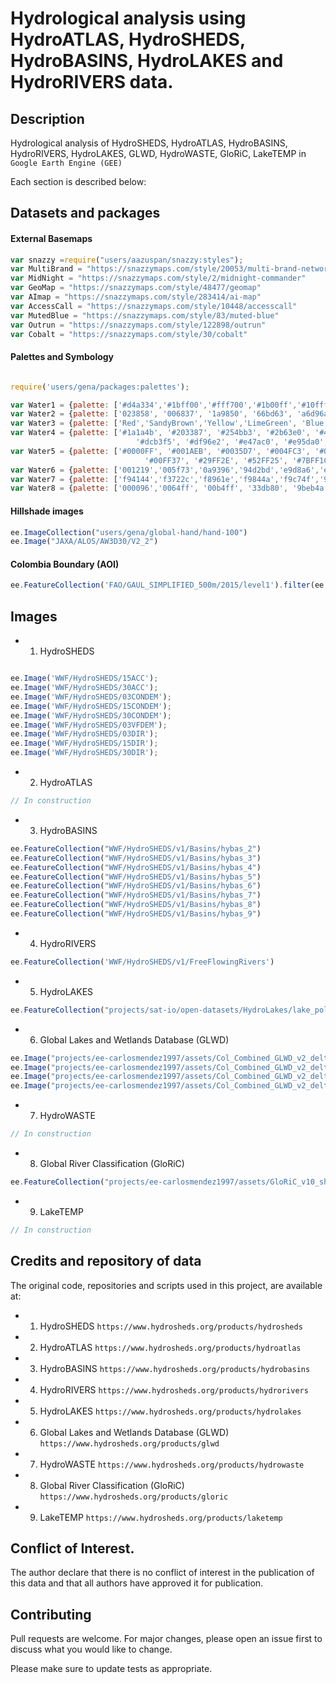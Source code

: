 # Hydrological analysis using HydroATLAS, HydroSHEDS, HydroBASINS, HydroLAKES and HydroRIVERS data.

## Description

Hydrological analysis of HydroSHEDS, HydroATLAS, HydroBASINS, HydroRIVERS, HydroLAKES, GLWD, HydroWASTE, GloRiC, LakeTEMP in `Google Earth Engine (GEE)` 

Each section is described below:

## Datasets and packages

#### External Basemaps

```Javascript
var snazzy =require("users/aazuspan/snazzy:styles");
var MultiBrand = "https://snazzymaps.com/style/20053/multi-brand-network"
var MidNight = "https://snazzymaps.com/style/2/midnight-commander"
var GeoMap = "https://snazzymaps.com/style/48477/geomap"
var AImap = "https://snazzymaps.com/style/283414/ai-map"
var AccessCall = "https://snazzymaps.com/style/10448/accesscall"
var MutedBlue = "https://snazzymaps.com/style/83/muted-blue"
var Outrun = "https://snazzymaps.com/style/122898/outrun"
var Cobalt = "https://snazzymaps.com/style/30/cobalt"
```
#### Palettes and Symbology

```Javascript

require('users/gena/packages:palettes');

var Water1 = {palette: ['#d4a334','#1bff00','#fff700','#1b00ff','#10fff4','#50c7ff']};
var Water2 = {palette: ['023858', '006837', '1a9850', '66bd63', 'a6d96a', 'd9ef8b', 'ffffbf', 'fee08b', 'fdae61', 'f46d43', 'd73027']};
var Water3 = {palette: ['Red','SandyBrown','Yellow','LimeGreen', 'Blue','DarkBlue']};
var Water4 = {palette: ['#1a1a4b', '#203387', '#254bb3', '#2b63e0', '#4673e6', '#6083ec', '#7a94f2', '#95a4f7', '#afb4fd', '#c8c5ff', 
                            '#dcb3f5', '#df96e2', '#e47ac0', '#e95da0', '#ec407f', '#ee265f', '#f00a3f', '#f20027', '#f30015', '#f30000']};
var Water5 = {palette: ['#0000FF', '#001AEB', '#0035D7', '#004FC3', '#006AAF','#00849B', '#009F87', '#00B973', '#00D45F', '#00EF4B',
                              '#00FF37', '#29FF2E', '#52FF25', '#7BFF1C', '#A4FF13','#CDFF0A', '#F6FF00', '#FFD300', '#FFA600', '#FF7900']};
var Water6 = {palette: ['001219','005f73','0a9396','94d2bd','e9d8a6','ee9b00','ca6702','bb3e03','ae2012','9b2226']};
var Water7 = {palette: ['f94144','f3722c','f8961e','f9844a','f9c74f','90be6d','43aa8b','4d908e','577590','277da1']};
var Water8 = {palette: ['000096','0064ff', '00b4ff', '33db80', '9beb4a','ffeb00', 'ffb300', 'ff6400', 'eb1e00', 'af0000']};

```

#### Hillshade images

```Javascript
ee.ImageCollection("users/gena/global-hand/hand-100")
ee.Image("JAXA/ALOS/AW3D30/V2_2")
```


#### Colombia Boundary (AOI)

```Javascript
ee.FeatureCollection('FAO/GAUL_SIMPLIFIED_500m/2015/level1').filter(ee.Filter.eq('ADM0_NAME', 'Colombia'));
```

## Images

- 1. HydroSHEDS

```Javascript

ee.Image('WWF/HydroSHEDS/15ACC');
ee.Image('WWF/HydroSHEDS/30ACC');
ee.Image('WWF/HydroSHEDS/03CONDEM');
ee.Image('WWF/HydroSHEDS/15CONDEM');
ee.Image('WWF/HydroSHEDS/30CONDEM');
ee.Image('WWF/HydroSHEDS/03VFDEM');
ee.Image('WWF/HydroSHEDS/03DIR');
ee.Image('WWF/HydroSHEDS/15DIR');
ee.Image('WWF/HydroSHEDS/30DIR');
```
     
- 2. HydroATLAS

```Javascript
// In construction
```
     
- 3. HydroBASINS

```Javascript
ee.FeatureCollection("WWF/HydroSHEDS/v1/Basins/hybas_2")
ee.FeatureCollection("WWF/HydroSHEDS/v1/Basins/hybas_3")
ee.FeatureCollection("WWF/HydroSHEDS/v1/Basins/hybas_4")
ee.FeatureCollection("WWF/HydroSHEDS/v1/Basins/hybas_5")
ee.FeatureCollection("WWF/HydroSHEDS/v1/Basins/hybas_6")
ee.FeatureCollection("WWF/HydroSHEDS/v1/Basins/hybas_7")
ee.FeatureCollection("WWF/HydroSHEDS/v1/Basins/hybas_8")
ee.FeatureCollection("WWF/HydroSHEDS/v1/Basins/hybas_9")
```
     
- 4. HydroRIVERS

```Javascript
ee.FeatureCollection('WWF/HydroSHEDS/v1/FreeFlowingRivers')
```
     
- 5. HydroLAKES

```Javascript
ee.FeatureCollection("projects/sat-io/open-datasets/HydroLakes/lake_poly_v10")
```
     
- 6. Global Lakes and Wetlands Database (GLWD)

```Javascript
ee.Image("projects/ee-carlosmendez1997/assets/Col_Combined_GLWD_v2_delta_area_ha_x10");
ee.Image("projects/ee-carlosmendez1997/assets/Col_Combined_GLWD_v2_delta_area_pct");
ee.Image("projects/ee-carlosmendez1997/assets/Col_Combined_GLWD_v2_delta_main_class");
ee.Image("projects/ee-carlosmendez1997/assets/Col_Combined_GLWD_v2_delta_main_class_50pct");
```
     
- 7. HydroWASTE

```Javascript
// In construction
```
     
- 8. Global River Classification (GloRiC)

```Javascript
ee.FeatureCollection("projects/ee-carlosmendez1997/assets/GloRiC_v10_shapefile")
```
     
- 9. LakeTEMP

```Javascript
// In construction
```

## Credits and repository of data

The original code, repositories and scripts used in this project, are available at:

- 1. HydroSHEDS `https://www.hydrosheds.org/products/hydrosheds`

- 2. HydroATLAS `https://www.hydrosheds.org/products/hydroatlas`
     
- 3. HydroBASINS `https://www.hydrosheds.org/products/hydrobasins`
     
- 4. HydroRIVERS `https://www.hydrosheds.org/products/hydrorivers`
     
- 5. HydroLAKES `https://www.hydrosheds.org/products/hydrolakes`
     
- 6. Global Lakes and Wetlands Database (GLWD) `https://www.hydrosheds.org/products/glwd`
     
- 7. HydroWASTE `https://www.hydrosheds.org/products/hydrowaste`
     
- 8. Global River Classification (GloRiC) `https://www.hydrosheds.org/products/gloric`
     
- 9. LakeTEMP `https://www.hydrosheds.org/products/laketemp`


## Conflict of Interest.

The author declare that there is no conflict of interest in the publication of this data and that all authors have approved it for publication.

## Contributing

Pull requests are welcome. For major changes, please open an issue first to discuss what you would like to change.

Please make sure to update tests as appropriate.
